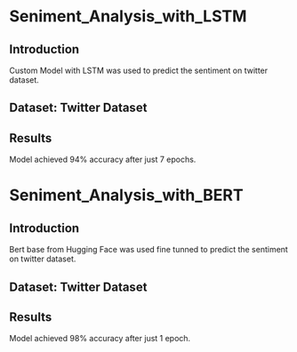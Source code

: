 # Seniment_Analysis_with_LSTM
## Introduction
Custom Model with LSTM was used to predict the sentiment on twitter dataset.
## Dataset: Twitter Dataset
## Results
Model achieved 94% accuracy after just 7 epochs.
# Seniment_Analysis_with_BERT
## Introduction
Bert base from Hugging Face was used fine tunned to predict the sentiment on twitter dataset.
## Dataset: Twitter Dataset
## Results
Model achieved 98% accuracy after just 1 epoch.
